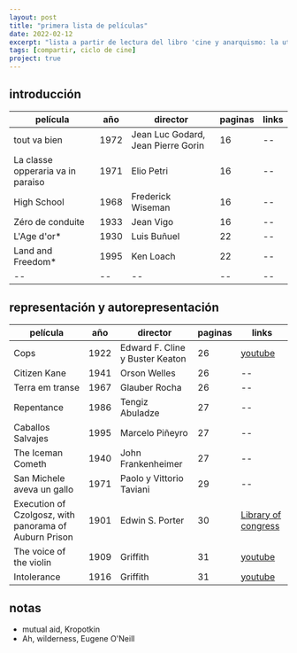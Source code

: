 ```yaml
---
layout: post
title: "primera lista de películas"
date: 2022-02-12
excerpt: "lista a partir de lectura del libro 'cine y anarquismo: la utopía anarquista en imágenes'"
tags: [compartir, ciclo de cine]
project: true
---
```


## introducción

| película | año | director | paginas | links |
| -- | -- | -- | -- | -- |
| tout va bien | 1972 | Jean Luc Godard, Jean Pierre Gorin | 16 | -- |
| La classe opperaria va in paraiso | 1971 | Elio  Petri| 16 | -- |
| High School | 1968 | Frederick Wiseman | 16 | -- |
| Zéro de conduite | 1933 | Jean Vigo | 16 | -- |
| L'Age d'or* | 1930 | Luis Buñuel | 22 | -- |
| Land and Freedom* | 1995 | Ken Loach | 22 | -- |
| -- | -- | -- | -- | -- |

## representación y autorepresentación

| película | año | director | paginas | links |
| -- | -- | -- | -- | -- |
| Cops | 1922 | Edward F. Cline y Buster Keaton | 26 | [youtube](https://www.youtube.com/watch?v=asEgQZhShLk) |
| Citizen Kane | 1941 | Orson Welles | 26 | -- |
| Terra em transe | 1967 | Glauber Rocha | 26 | -- |
| Repentance | 1986 | Tengiz Abuladze | 27 | -- |
| Caballos Salvajes | 1995 | Marcelo Piñeyro | 27 | -- |
| The Iceman Cometh | 1940 | John Frankenheimer | 27 | -- |
| San Michele aveva un gallo | 1971 | Paolo y Vittorio Taviani | 29 | -- |
| Execution of Czolgosz, with panorama of Auburn Prison | 1901 | Edwin S. Porter | 30 | [Library of congress](https://www.loc.gov/item/00694362) |
| The voice of the violin | 1909 | Griffith | 31 | [youtube](https://www.youtube.com/watch?v=haH4WJoYCmU) |
| Intolerance | 1916 | Griffith | 31 | [youtube](https://www.youtube.com/watch?v=Lg-HMkrs9-k) |



## notas

- mutual aid, Kropotkin
- Ah, wilderness, Eugene O'Neill